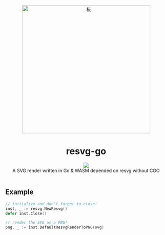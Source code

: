 <div align="center">
  <img src=".github/hua_nobg_512.gif" alt="椛" width = "400">
  <br>

  <h1>resvg-go</h1>
  <img src="https://counter.seku.su/cmoe?name=resvgo&theme=r34" /><br>
  A SVG render written in Go & WASM depended on resvg without CGO<br><br>
  
</div>


## Example

```go
// initialize and don't forget to close!
inst, _ := resvg.NewResvg()
defer inst.Close()

// render the SVG as a PNG!
png, _ := inst.DefaultResvgRenderToPNG(svg)
```
